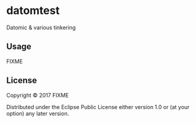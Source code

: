 # datomtest

Datomic & various tinkering

## Usage

FIXME

## License

Copyright © 2017 FIXME

Distributed under the Eclipse Public License either version 1.0 or (at
your option) any later version.
